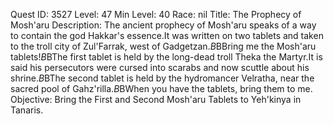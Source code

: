Quest ID: 3527
Level: 47
Min Level: 40
Race: nil
Title: The Prophecy of Mosh'aru
Description: The ancient prophecy of Mosh'aru speaks of a way to contain the god Hakkar's essence.It was written on two tablets and taken to the troll city of Zul'Farrak, west of Gadgetzan.$B$BBring me the Mosh'aru tablets!$B$BThe first tablet is held by the long-dead troll Theka the Martyr.It is said his persecutors were cursed into scarabs and now scuttle about his shrine.$B$BThe second tablet is held by the hydromancer Velratha, near the sacred pool of Gahz'rilla.$B$BWhen you have the tablets, bring them to me.
Objective: Bring the First and Second Mosh'aru Tablets to Yeh'kinya in Tanaris.
